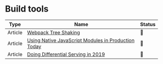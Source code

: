 # Build tools

| Type    | Name                                                                                                                                         | Status          |
| ------- | -------------------------------------------------------------------------------------------------------------------------------------------- | --------------- |
| Article | [Webpack Tree Shaking](https://webpack.js.org/guides/tree-shaking/#clarifying-tree-shaking-and-sideeffects)                                  | :bookmark_tabs: |
| Article | [Using Native JavaScript Modules in Production Today](https://philipwalton.com/articles/using-native-javascript-modules-in-production-today) | :bookmark_tabs: |
| Article | [Doing Differential Serving in 2019](https://calendar.perfplanet.com/2018/doing-differential-serving-in-2019)                                | :bookmark_tabs: |
